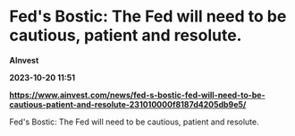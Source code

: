 # Fed's Bostic: The Fed will need to be cautious, patient and resolute.
**AInvest**

**2023-10-20 11:51**

**https://www.ainvest.com/news/fed-s-bostic-fed-will-need-to-be-cautious-patient-and-resolute-231010000f8187d4205db9e5/**

Fed's Bostic: The Fed will need to be cautious, patient and resolute.